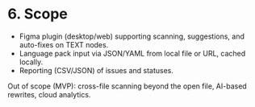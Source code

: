 # 6. Scope
- Figma plugin (desktop/web) supporting scanning, suggestions, and auto-fixes on TEXT nodes.
- Language pack input via JSON/YAML from local file or URL, cached locally.
- Reporting (CSV/JSON) of issues and statuses.

Out of scope (MVP): cross-file scanning beyond the open file, AI-based rewrites, cloud analytics.

